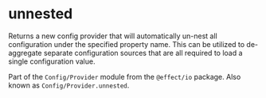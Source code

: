 # unnested

Returns a new config provider that will automatically un-nest all
configuration under the specified property name. This can be utilized to
de-aggregate separate configuration sources that are all required to load a
single configuration value.

Part of the `Config/Provider` module from the `@effect/io` package. Also known as `Config/Provider.unnested`.
